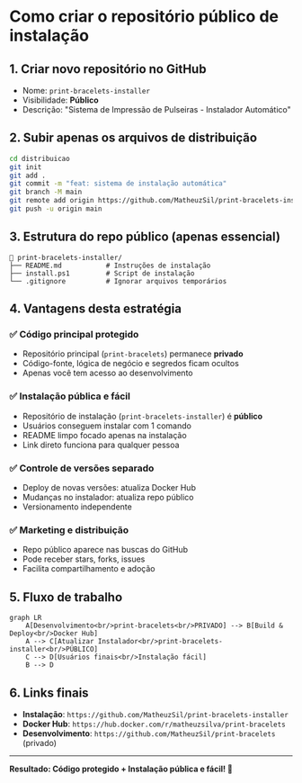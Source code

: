 # Como criar o repositório público de instalação

## 1. Criar novo repositório no GitHub
- Nome: `print-bracelets-installer` 
- Visibilidade: **Público**
- Descrição: "Sistema de Impressão de Pulseiras - Instalador Automático"

## 2. Subir apenas os arquivos de distribuição
```bash
cd distribuicao
git init
git add .
git commit -m "feat: sistema de instalação automática"
git branch -M main
git remote add origin https://github.com/MatheuzSil/print-bracelets-installer.git
git push -u origin main
```

## 3. Estrutura do repo público (apenas essencial)
```
📁 print-bracelets-installer/
├── README.md           # Instruções de instalação
├── install.ps1         # Script de instalação
└── .gitignore          # Ignorar arquivos temporários
```

## 4. Vantagens desta estratégia

### ✅ Código principal protegido
- Repositório principal (`print-bracelets`) permanece **privado**
- Código-fonte, lógica de negócio e segredos ficam ocultos
- Apenas você tem acesso ao desenvolvimento

### ✅ Instalação pública e fácil  
- Repositório de instalação (`print-bracelets-installer`) é **público**
- Usuários conseguem instalar com 1 comando
- README limpo focado apenas na instalação
- Link direto funciona para qualquer pessoa

### ✅ Controle de versões separado
- Deploy de novas versões: atualiza Docker Hub
- Mudanças no instalador: atualiza repo público
- Versionamento independente

### ✅ Marketing e distribuição
- Repo público aparece nas buscas do GitHub
- Pode receber stars, forks, issues
- Facilita compartilhamento e adoção

## 5. Fluxo de trabalho

```mermaid
graph LR
    A[Desenvolvimento<br/>print-bracelets<br/>PRIVADO] --> B[Build & Deploy<br/>Docker Hub]
    A --> C[Atualizar Instalador<br/>print-bracelets-installer<br/>PÚBLICO]
    C --> D[Usuários finais<br/>Instalação fácil]
    B --> D
```

## 6. Links finais
- **Instalação**: `https://github.com/MatheuzSil/print-bracelets-installer`
- **Docker Hub**: `https://hub.docker.com/r/matheuzsilva/print-bracelets`
- **Desenvolvimento**: `https://github.com/MatheuzSil/print-bracelets` (privado)

---

**Resultado: Código protegido + Instalação pública e fácil! 🎯**
